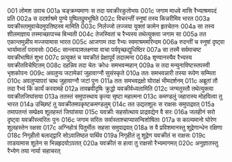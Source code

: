001	लोमश उवाच
001a	चङ्क्रम्यमाणः स तदा यवक्रीरकुतोभयः
001c	जगाम माधवे मासि रैभ्याश्रमपदं प्रति
002a	स ददर्शाश्रमे पुण्ये पुष्पितद्रुमभूषिते
002c	विचरन्तीं स्नुषां तस्य किन्नरीमिव भारत
003a	यवक्रीस्तामुवाचेदमुपतिष्ठस्व मामिति
003c	निर्लज्जो लज्जया युक्तां कामेन हृतचेतनः
004a	सा तस्य शीलमाज्ञाय तस्माच्छापाच्च बिभ्यती
004c	तेजस्वितां च रैभ्यस्य तथेत्युक्त्वा जगाम सा
005a	तत एकान्तमुन्नीय मज्जयामास भारत
005c	आजगाम तदा रैभ्यः स्वमाश्रममरिन्दम
006a	रुदन्तीं च स्नुषां दृष्ट्वा भार्यामार्तां परावसोः
006c	सान्त्वयञ्श्लक्ष्णया वाचा पर्यपृच्छद्युधिष्ठिर
007a	सा तस्मै सर्वमाचष्ट यवक्रीभाषितं शुभा
007c	प्रत्युक्तं च यवक्रीतं प्रेक्षापूर्वं तदात्मना
008a	शृण्वानस्यैव रैभ्यस्य यवक्रीतविचेष्टितम्
008c	दहन्निव तदा चेतः क्रोधः समभवन्महान्
009a	स तदा मन्युनाविष्टस्तपस्वी भृशकोपनः
009c	अवलुप्य जटामेकां जुहावाग्नौ सुसंस्कृते
010a	ततः समभवन्नारी तस्या रूपेण सम्मिता
010c	अवलुप्यापरां चाथ जुहावाग्नौ जटां पुनः
011a	ततः समभवद्रक्षो घोराक्षं भीमदर्शनम्
011c	अब्रूतां तौ तदा रैभ्यं किं कार्यं करवामहे
012a	तावब्रवीदृषिः क्रुद्धो यवक्रीर्वध्यतामिति
012c	जग्मतुस्तौ तथेत्युक्त्वा यवक्रीतजिघांसया
013a	ततस्तं समुपास्थाय कृत्या सृष्टा महात्मना
013c	कमण्डलुं जहारास्य मोहयित्वा तु भारत
014a	उच्छिष्टं तु यवक्रीतमपकृष्टकमण्डलुम्
014c	तत उद्यतशूलः स राक्षसः समुपाद्रवत्
015a	तमापतन्तं सम्प्रेक्ष्य शूलहस्तं जिघांसया
015c	यवक्रीः सहसोत्थाय प्राद्रवद्येन वै सरः
016a	जलहीनं सरो दृष्ट्वा यवक्रीस्त्वरितः पुनः
016c	जगाम सरितः सर्वास्ताश्चाप्यासन्विशोषिताः
017a	स काल्यमानो घोरेण शूलहस्तेन रक्षसा
017c	अग्निहोत्रं पितुर्भीतः सहसा समुपाद्रवत्
018a	स वै प्रविशमानस्तु शूद्रेणान्धेन रक्षिणा
018c	निगृहीतो बलाद्द्वारि सोऽवातिष्ठत पार्थिव
019a	निगृहीतं तु शूद्रेण यवक्रीतं स राक्षसः
019c	ताडयामास शूलेन स भिन्नहृदयोऽपतत्
020a	यवक्रीतं स हत्वा तु राक्षसो रैभ्यमागमत्
020c	अनुज्ञातस्तु रैभ्येण तया नार्या सहाचरत्
